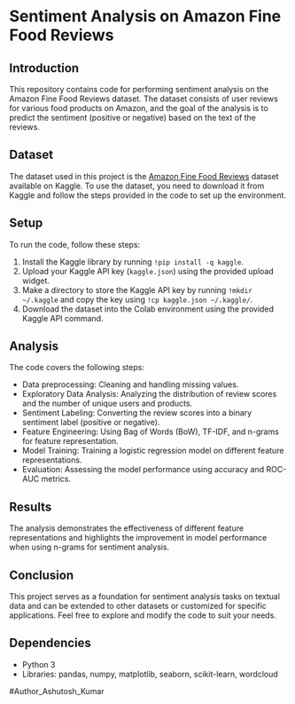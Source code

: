 # Sentiment Analysis on Amazon Fine Food Reviews

## Introduction
This repository contains code for performing sentiment analysis on the Amazon Fine Food Reviews dataset. The dataset consists of user reviews for various food products on Amazon, and the goal of the analysis is to predict the sentiment (positive or negative) based on the text of the reviews.

## Dataset
The dataset used in this project is the [Amazon Fine Food Reviews](https://www.kaggle.com/snap/amazon-fine-food-reviews) dataset available on Kaggle. To use the dataset, you need to download it from Kaggle and follow the steps provided in the code to set up the environment.

## Setup
To run the code, follow these steps:
1. Install the Kaggle library by running `!pip install -q kaggle`.
2. Upload your Kaggle API key (`kaggle.json`) using the provided upload widget.
3. Make a directory to store the Kaggle API key by running `!mkdir ~/.kaggle` and copy the key using `!cp kaggle.json ~/.kaggle/`.
4. Download the dataset into the Colab environment using the provided Kaggle API command.

## Analysis
The code covers the following steps:
- Data preprocessing: Cleaning and handling missing values.
- Exploratory Data Analysis: Analyzing the distribution of review scores and the number of unique users and products.
- Sentiment Labeling: Converting the review scores into a binary sentiment label (positive or negative).
- Feature Engineering: Using Bag of Words (BoW), TF-IDF, and n-grams for feature representation.
- Model Training: Training a logistic regression model on different feature representations.
- Evaluation: Assessing the model performance using accuracy and ROC-AUC metrics.

## Results
The analysis demonstrates the effectiveness of different feature representations and highlights the improvement in model performance when using n-grams for sentiment analysis.

## Conclusion
This project serves as a foundation for sentiment analysis tasks on textual data and can be extended to other datasets or customized for specific applications. Feel free to explore and modify the code to suit your needs.

## Dependencies
- Python 3
- Libraries: pandas, numpy, matplotlib, seaborn, scikit-learn, wordcloud

#Author_Ashutosh_Kumar
